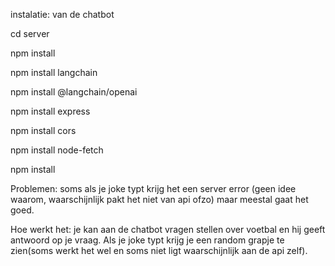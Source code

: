 instalatie: van de chatbot

cd server

npm install 

npm install langchain

npm install @langchain/openai

npm install express

npm install cors

npm install node-fetch

npm install 

Problemen: soms als je joke typt krijg het een server error
(geen idee waarom, waarschijnlijk pakt het niet van api ofzo) maar meestal gaat het goed.

Hoe werkt het: je kan aan de chatbot vragen stellen over voetbal en hij
geeft antwoord op je vraag. Als je joke typt krijg je een random
grapje te zien(soms werkt het wel en soms niet ligt waarschijnlijk
aan de api zelf).


